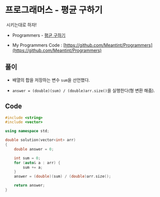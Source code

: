 # 프로그래머스 - 평균 구하기

&nbsp;시키는대로 하자!

- Programmers - [평균 구하기](https://programmers.co.kr/learn/courses/30/lessons/12944)

- My Programmers Code : [https://github.com/Meantint/Programmers](https://github.com/Meantint/Programmers)

## 풀이

- 배열의 합을 저장하는 변수 `sum`을 선언했다.

- `answer = (double)(sum) / (double)arr.size()`을 실행한다(형 변환 해줌).

## Code

```cpp
#include <string>
#include <vector>

using namespace std;

double solution(vector<int> arr)
{
    double answer = 0;

    int sum = 0;
    for (auto& a : arr) {
        sum += a;
    }
    answer = (double)(sum) / (double)arr.size();

    return answer;
}
```
